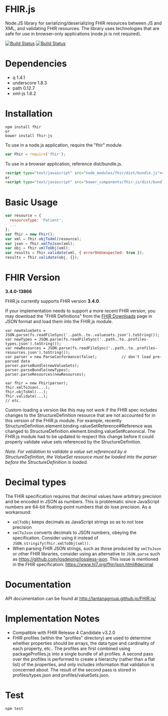 # FHIR.js
Node.JS library for serializing/deserializing FHIR resources between JS and XML, and validating FHIR resources.
The library uses technologies that are safe for use in browser-only applications (node.js is not required). 

[![Build Status](https://ci.appveyor.com/api/projects/status/nt0h6ufvhdvk7obc/branch/master?svg=true)](https://ci.appveyor.com/project/seanmcilvenna/fhir-js)
[![Build Status](https://travis-ci.org/lantanagroup/FHIR.js.svg?branch=master)](https://travis-ci.org/lantanagroup/FHIR.js)

# Dependencies
* q 1.4.1
* underscore 1.8.3
* path 0.12.7
* xml-js 1.6.2

# Installation
```
npm install fhir
or
bower install fhir-js
```

To use in a node.js application, require the "fhir" module.
```js
var Fhir = require('fhir');
```

To use in a browser application, reference dist/bundle.js.

```html
<script type="text/javascript" src="node_modules/fhir/dist/bundle.js"></script>
or
<script type="text/javascript" src="bower_components/fhir-js/dist/bundle.js"></script>
```

# Basic Usage
```js
var resource = {
  resourceType: 'Patient',
  ...
};
var fhir = new Fhir();
var xml = fhir.objToXml(resource);
var json = fhir.xmlToJson(xml);
var obj = fhir.xmlToObj(xml);
var results = fhir.validate(xml, { errorOnUnexpected: true });
results = fhir.validate(obj, {});
```

# FHIR Version
**3.4.0-13866**

FHIR.js currently supports FHIR version **3.4.0**.

If your implementation needs to support a more recent FHIR version, you may download the "FHIR Definitions" from the [FHIR Downloads](http://build.fhir.org/downloads.html) page in *JSON* format and load them into the FHIR.js module.

```
var newValueSets = JSON.parse(fs.readFileSync('..path..to..valuesets.json').toString());
var newTypes = JSON.parse(fs.readFileSync('..path..to..profiles-types.json').toString());
var newResources = JSON.parse(fs.readFileSync('..path..to..profiles-resources.json').toString());
var parser = new ParseConformance(false);           // don't load pre-parsed data
parser.parseBundle(newValueSets);
parser.parseBundle(newTypes);
parser.parseResources(newResources);

var fhir = new Fhir(parser);
fhir.xmlToJson(...);
fhir.objToXml(...);
fhir.validate(...);
// etc.
```

Custom-loading a version like this may not work if the FHIR spec includes changes to the StructureDefinition resource that are not accounted for in this version of the FHIR.js module. For example, recently StructureDefinition.element.binding.valueSetReference#Reference was changed to StructureDefinition.element.binding.valueSet#canonical. The FHIR.js module had to be updated to respect this change before it could properly validate value sets referenced by the StructureDefinition. 

*Note: For validation to validate a value set referenced by a StructureDefinition, the ValueSet resource must be loaded into the parser before the StructureDefinition is loaded.*

# Decimal types
The FHIR specification requires that decimal values have arbitrary precision
and be encoded in JSON as numbers. This is problematic since JavaScript numbers
are 64-bit floating-point numbers that do lose precision. As a workaround:

* `xmlToObj` keeps decimals as JavaScript strings so as to not lose precision
* `xmlToJson` converts decimals to JSON numbers, obeying the specification. Consider using it instead of `JSON.stringify(fhir.xmlToObj(xml))`.
* When parsing FHIR JSON strings, such as those produced by `xmlToJson` or other FHIR libraries, consider using an alternative to `JSON.parse` such as https://github.com/josdejong/lossless-json. This issue is mentioned in the FHIR specification: https://www.hl7.org/fhir/json.html#decimal

# Documentation
API documentation can be found at http://lantanagroup.github.io/FHIR.js/

# Implementation Notes
* Compatible with FHIR Release 4 Candidate v3.2.0
* FHIR profiles (within the "profiles" directory) are used to determine whether properties should be arrays, the data type and cardinality of each property, etc.. The profiles are first combined using packageProfiles.js into a single bundle of all profiles. A second pass over the profiles is performed to create a hierarchy (rather than a flat list) of the properties, and only includes information that validation is concerned about. The result of the second pass is stored in profiles/types.json and profiles/valueSets.json.

# Test
```
npm test
```
